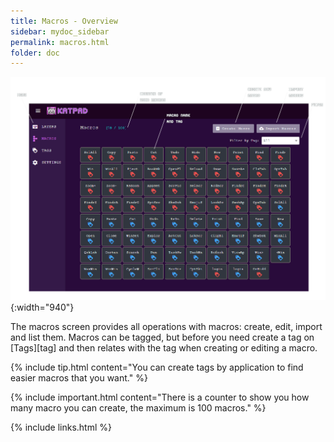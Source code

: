 ```yaml
---
title: Macros - Overview
sidebar: mydoc_sidebar
permalink: macros.html
folder: doc
---
```


![Macros](./images/katpad-doc-screen-01.png){:width="940"}

The macros screen provides all operations with macros: create, edit, import and list them.
Macros can be tagged, but before you need create a tag on [Tags][tag] and then relates with the tag when creating or editing a macro.

{% include tip.html content="You can create tags by application to find easier macros that you want." %}

{% include important.html content="There is a counter to show you how many macro you can create, the maximum is 100 macros." %}

{% include links.html %}
